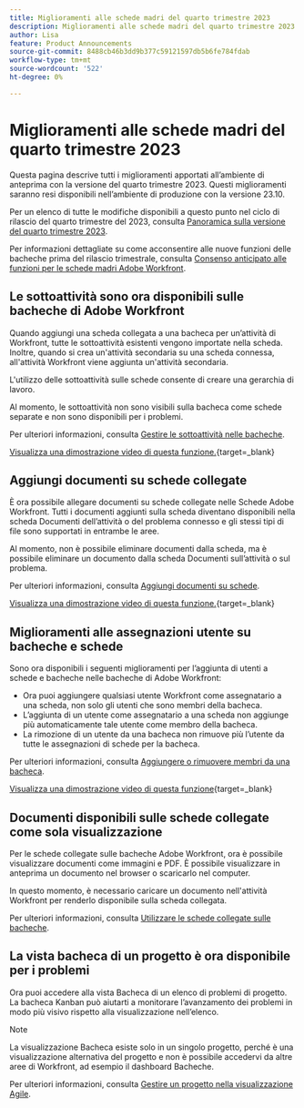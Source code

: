 ```yaml
---
title: Miglioramenti alle schede madri del quarto trimestre 2023
description: Miglioramenti alle schede madri del quarto trimestre 2023
author: Lisa
feature: Product Announcements
source-git-commit: 8488cb46b3dd9b377c59121597db5b6fe784fdab
workflow-type: tm+mt
source-wordcount: '522'
ht-degree: 0%

---
```


# Miglioramenti alle schede madri del quarto trimestre 2023

Questa pagina descrive tutti i miglioramenti apportati all’ambiente di anteprima con la versione del quarto trimestre 2023. Questi miglioramenti saranno resi disponibili nell’ambiente di produzione con la versione 23.10.

Per un elenco di tutte le modifiche disponibili a questo punto nel ciclo di rilascio del quarto trimestre del 2023, consulta [Panoramica sulla versione del quarto trimestre 2023](/help/quicksilver/product-announcements/product-releases/23-q4-release-activity/23-q4-release-overview.md).

Per informazioni dettagliate su come acconsentire alle nuove funzioni delle bacheche prima del rilascio trimestrale, consulta [Consenso anticipato alle funzioni per le schede madri Adobe Workfront](/help/quicksilver/agile/get-started-with-boards/boards-early-feature-opt-in.md).

## Le sottoattività sono ora disponibili sulle bacheche di Adobe Workfront

Quando aggiungi una scheda collegata a una bacheca per un’attività di Workfront, tutte le sottoattività esistenti vengono importate nella scheda. Inoltre, quando si crea un&#39;attività secondaria su una scheda connessa, all&#39;attività Workfront viene aggiunta un&#39;attività secondaria.

L&#39;utilizzo delle sottoattività sulle schede consente di creare una gerarchia di lavoro.

Al momento, le sottoattività non sono visibili sulla bacheca come schede separate e non sono disponibili per i problemi.

Per ulteriori informazioni, consulta [Gestire le sottoattività nelle bacheche](/help/quicksilver/agile/get-started-with-boards/manage-subtasks-on-boards.md).

[Visualizza una dimostrazione video di questa funzione.](https://video.tv.adobe.com/v/3424860/){target=_blank}

## Aggiungi documenti su schede collegate

È ora possibile allegare documenti su schede collegate nelle Schede Adobe Workfront. Tutti i documenti aggiunti sulla scheda diventano disponibili nella scheda Documenti dell’attività o del problema connesso e gli stessi tipi di file sono supportati in entrambe le aree.

Al momento, non è possibile eliminare documenti dalla scheda, ma è possibile eliminare un documento dalla scheda Documenti sull’attività o sul problema.

Per ulteriori informazioni, consulta [Aggiungi documenti su schede](/help/quicksilver/agile/get-started-with-boards/add-documents-on-cards.md).

[Visualizza una dimostrazione video di questa funzione.](https://video.tv.adobe.com/v/3423070/){target=_blank}

## Miglioramenti alle assegnazioni utente su bacheche e schede

Sono ora disponibili i seguenti miglioramenti per l’aggiunta di utenti a schede e bacheche nelle bacheche di Adobe Workfront:

* Ora puoi aggiungere qualsiasi utente Workfront come assegnatario a una scheda, non solo gli utenti che sono membri della bacheca.
* L’aggiunta di un utente come assegnatario a una scheda non aggiunge più automaticamente tale utente come membro della bacheca.
* La rimozione di un utente da una bacheca non rimuove più l’utente da tutte le assegnazioni di schede per la bacheca.

Per ulteriori informazioni, consulta [Aggiungere o rimuovere membri da una bacheca](/help/quicksilver/agile/get-started-with-boards/add-members-to-board.md).

[Visualizza una dimostrazione video di questa funzione](https://video.tv.adobe.com/v/3423222/){target=_blank}

## Documenti disponibili sulle schede collegate come sola visualizzazione

Per le schede collegate sulle bacheche Adobe Workfront, ora è possibile visualizzare documenti come immagini e PDF. È possibile visualizzare in anteprima un documento nel browser o scaricarlo nel computer.

In questo momento, è necessario caricare un documento nell&#39;attività Workfront per renderlo disponibile sulla scheda collegata.

Per ulteriori informazioni, consulta [Utilizzare le schede collegate sulle bacheche](/help/quicksilver/agile/get-started-with-boards/connected-cards.md).

## La vista bacheca di un progetto è ora disponibile per i problemi

Ora puoi accedere alla vista Bacheca di un elenco di problemi di progetto. La bacheca Kanban può aiutarti a monitorare l’avanzamento dei problemi in modo più visivo rispetto alla visualizzazione nell’elenco.

>[!NOTE]
>
>La visualizzazione Bacheca esiste solo in un singolo progetto, perché è una visualizzazione alternativa del progetto e non è possibile accedervi da altre aree di Workfront, ad esempio il dashboard Bacheche.

Per ulteriori informazioni, consulta [Gestire un progetto nella visualizzazione Agile](/help/quicksilver/manage-work/projects/manage-projects/manage-projects-in-agile-view.md).
